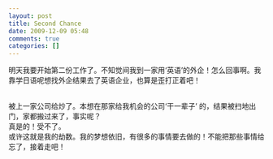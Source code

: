 ```yaml
---
layout: post
title: Second Chance
date: 2009-12-09 05:48
comments: true
categories: []
---
```

明天我要开始第二份工作了。不知觉间我到一家用‘英语’的外企！怎么回事啊。我靠学日语呢想找外企结果去了英语企业，也算是歪打正着吧！
<div><br/></div>
<div>被上一家公司给炒了。本想在那家给我机会的公司‘干一辈子’ 的，结果被扫地出门，家都搬过来了，事实呢？</div>
<div>真是的！受不了。</div>
<div>或许这就是我的劫数。我的梦想依旧，有很多的事情要去做的！不能把那些事情给忘了，接着走吧！</div>
